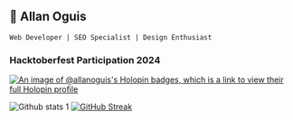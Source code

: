 ## 💎 Allan Oguis

`Web Developer | SEO Specialist | Design Enthusiast`

### Hacktoberfest Participation 2024

[![An image of @allanoguis's Holopin badges, which is a link to view their full Holopin profile](https://holopin.me/allanoguis)](https://holopin.io/@allanoguis)

![Github stats 1](https://github-readme-stats.vercel.app/api?username=allanoguis&hide_border=true&show_icons=true&theme=merko) [![GitHub Streak](https://github-readme-streak-stats.herokuapp.com?user=allanoguis&theme=merko&hide_border=true&exclude_days=Sun%2CSat)](https://git.io/streak-stats)

